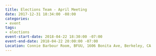 ```yaml
---
title: Elections Team - April Meeting
date: 2017-12-31 18:34:00 -08:00
categories:
- event
tags:
- elections
event-start-date: 2018-04-22 18:30:00 -07:00
event-end-date: 2018-04-22 20:00:00 -07:00
Location: Connie Barbour Room, BFUU, 1606 Bonita Ave, Berkeley, CA
---
```


